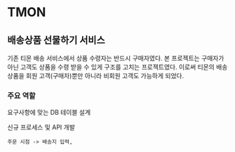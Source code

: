 # TMON

## 배송상품 선물하기 서비스

기존 티몬 배송 서비스에서 상품 수령자는 반드시 구매자였다. 본 프로젝트는  구매자가 아닌 고객도 상품을 수령 받을 수 있게 구조를 고치는 프로젝트였다. 이로써 티몬의 배송 상품을 회원 고객(구매자)뿐만 아니라 비회원 고객도 가능하게 되었다. 

### 주요 역할

요구사항에 맞는 DB 테이블 설계 

신규 프로세스 및 API 개발

```
주문 시점 -> 배송지 입력,

```

 
<!--stackedit_data:
eyJoaXN0b3J5IjpbLTM2NTczNDkwMiwxNjM1MTcwMiwtNTUzNj
cwMzg2XX0=
-->